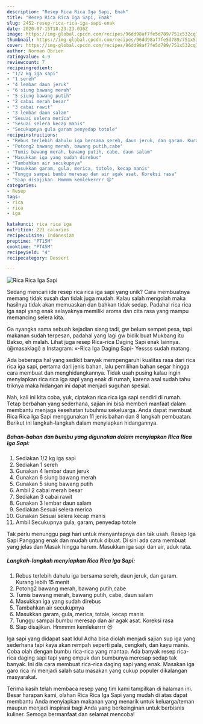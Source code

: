 ```yaml
---
description: "Resep Rica Rica Iga Sapi, Enak"
title: "Resep Rica Rica Iga Sapi, Enak"
slug: 2452-resep-rica-rica-iga-sapi-enak
date: 2020-07-15T18:23:23.036Z
image: https://img-global.cpcdn.com/recipes/96dd98af7fe5d789/751x532cq70/rica-rica-iga-sapi-foto-resep-utama.jpg
thumbnail: https://img-global.cpcdn.com/recipes/96dd98af7fe5d789/751x532cq70/rica-rica-iga-sapi-foto-resep-utama.jpg
cover: https://img-global.cpcdn.com/recipes/96dd98af7fe5d789/751x532cq70/rica-rica-iga-sapi-foto-resep-utama.jpg
author: Norman Obrien
ratingvalue: 4.9
reviewcount: 7
recipeingredient:
- "1/2 kg iga sapi"
- "1 sereh"
- "4 lembar daun jeruk"
- "6 siung bawang merah"
- "5 siung bawang putih"
- "2 cabai merah besar"
- "3 cabai rawit"
- "3 lembar daun salam"
- "Sesuai selera merica"
- "Sesuai selera kecap manis"
- "Secukupnya gula garam penyedap totole"
recipeinstructions:
- "Rebus terlebih dahulu iga bersama sereh, daun jeruk, dan garam. Kurang lebih 15 menit"
- "Potong2 bawang merah, bawang putih,cabe"
- "Tumis bawang merah, bawang putih, cabe, daun salam"
- "Masukkan iga yang sudah direbus"
- "Tambahkan air secukupnya"
- "Masukkan garam, gula, merica, totole, kecap manis"
- "Tunggu sampai bumbu meresap dan air agak asat. Koreksi rasa"
- "Siap disajikan. Hmmmm kemlekerrrr 😍"
categories:
- Resep
tags:
- rica
- rica
- iga

katakunci: rica rica iga 
nutrition: 221 calories
recipecuisine: Indonesian
preptime: "PT15M"
cooktime: "PT45M"
recipeyield: "4"
recipecategory: Dessert

---
```



![Rica Rica Iga Sapi](https://img-global.cpcdn.com/recipes/96dd98af7fe5d789/751x532cq70/rica-rica-iga-sapi-foto-resep-utama.jpg)

Sedang mencari ide resep rica rica iga sapi yang unik? Cara membuatnya memang tidak susah dan tidak juga mudah. Kalau salah mengolah maka hasilnya tidak akan memuaskan dan bahkan tidak sedap. Padahal rica rica iga sapi yang enak selayaknya memiliki aroma dan cita rasa yang mampu memancing selera kita.

Ga nyangka sama sebuah kejadian siang tadi, gw belum sempet pesa, tapi makanan sudah terpesan, padahal yang lagi gw bidik buat Mukbang itu Bakso, eh malah. Lihat juga resep Rica-rica Daging Sapi enak lainnya. (@masaklagi) в Instagram: «-Rica Iga Daging Sapi- Yessss sudah matang.

Ada beberapa hal yang sedikit banyak mempengaruhi kualitas rasa dari rica rica iga sapi, pertama dari jenis bahan, lalu pemilihan bahan segar hingga cara membuat dan menghidangkannya. Tidak usah pusing kalau ingin menyiapkan rica rica iga sapi yang enak di rumah, karena asal sudah tahu triknya maka hidangan ini dapat menjadi suguhan spesial.


Nah, kali ini kita coba, yuk, ciptakan rica rica iga sapi sendiri di rumah. Tetap berbahan yang sederhana, sajian ini bisa memberi manfaat dalam membantu menjaga kesehatan tubuhmu sekeluarga. Anda dapat membuat Rica Rica Iga Sapi menggunakan 11 jenis bahan dan 8 langkah pembuatan. Berikut ini langkah-langkah dalam menyiapkan hidangannya.

<!--inarticleads1-->

##### Bahan-bahan dan bumbu yang digunakan dalam menyiapkan Rica Rica Iga Sapi:

1. Sediakan 1/2 kg iga sapi
1. Sediakan 1 sereh
1. Gunakan 4 lembar daun jeruk
1. Gunakan 6 siung bawang merah
1. Gunakan 5 siung bawang putih
1. Ambil 2 cabai merah besar
1. Sediakan 3 cabai rawit
1. Gunakan 3 lembar daun salam
1. Sediakan Sesuai selera merica
1. Gunakan Sesuai selera kecap manis
1. Ambil Secukupnya gula, garam, penyedap totole


Tak perlu menunggu pagi hari untuk menyantapnya dan tak usah. Resep Iga Sapi Panggang enak dan mudah untuk dibuat. Di sini ada cara membuat yang jelas dan Masak hingga harum. Masukkan iga sapi dan air, aduk rata. 

<!--inarticleads2-->

##### Langkah-langkah menyiapkan Rica Rica Iga Sapi:

1. Rebus terlebih dahulu iga bersama sereh, daun jeruk, dan garam. Kurang lebih 15 menit
1. Potong2 bawang merah, bawang putih,cabe
1. Tumis bawang merah, bawang putih, cabe, daun salam
1. Masukkan iga yang sudah direbus
1. Tambahkan air secukupnya
1. Masukkan garam, gula, merica, totole, kecap manis
1. Tunggu sampai bumbu meresap dan air agak asat. Koreksi rasa
1. Siap disajikan. Hmmmm kemlekerrrr 😍


Iga sapi yang didapat saat Idul Adha bisa diolah menjadi sajian sup iga yang sederhana tapi kaya akan rempah seperti pala, cengkeh, dan kayu manis. Coba olah dengan bumbu rica-rica yang mantap. Ada banyak resep rica-rica daging sapi tapi yang empuk dan bumbunya meresap sedap tak banyak. Ini dia cara membuat rica-rica daging sapi yang enak. Masakan iga garo rica ini menjadi salah satu masakan yang cukup populer dikalangan masyarakat. 

Terima kasih telah membaca resep yang tim kami tampilkan di halaman ini. Besar harapan kami, olahan Rica Rica Iga Sapi yang mudah di atas dapat membantu Anda menyiapkan makanan yang menarik untuk keluarga/teman maupun menjadi inspirasi bagi Anda yang berkeinginan untuk berbisnis kuliner. Semoga bermanfaat dan selamat mencoba!
